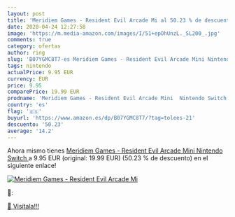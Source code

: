 ```yaml
---
layout: post
title: 'Meridiem Games - Resident Evil Arcade Mi al 50.23 % de descuento'
date: 2020-04-24 12:27:58
image: 'https://m.media-amazon.com/images/I/51+epOhUnzL._SL200_.jpg'
comments: true
category: ofertas
author: ring
slug: 'B07YGMC8T7-es Meridiem Games - Resident Evil Arcade Mini Nintendo Switch'
tags: nintendo
actualPrice: 9.95 EUR
currency: EUR
price: 9.95
comparePrice: 19.99 EUR
prodname: 'Meridiem Games - Resident Evil Arcade Mini  Nintendo Switch '
country: 'es'
flag: '🇪🇸'
buyurl: 'https://www.amazon.es/dp/B07YGMC8T7/?tag=tolees-21'
descuento: '50.23'
average: '14.2'
---
```


Ahora mismo tienes [Meridiem Games - Resident Evil Arcade Mini  Nintendo Switch ](https://www.amazon.es/dp/B07YGMC8T7/?tag=tolees-21) a 9.95 EUR (original: 19.99 EUR) (50.23 %  de descuento) en el siguiente enlace!

[![Meridiem Games - Resident Evil Arcade Mi](https://m.media-amazon.com/images/I/51+epOhUnzL._SL200_.jpg)](https://www.amazon.es/dp/B07YGMC8T7/?tag=tolees-21)

🔎:


[🛒 Visítala!!!](https://www.amazon.es/dp/B07YGMC8T7/?tag=tolees-21)
